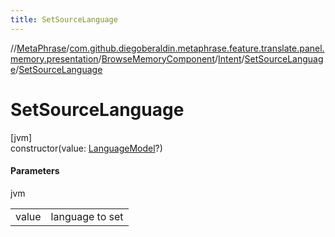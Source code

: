 ```yaml
---
title: SetSourceLanguage
---
```

//[MetaPhrase](../../../../../index.html)/[com.github.diegoberaldin.metaphrase.feature.translate.panel.memory.presentation](../../../index.html)/[BrowseMemoryComponent](../../index.html)/[Intent](../index.html)/[SetSourceLanguage](index.html)/[SetSourceLanguage](-set-source-language.html)



# SetSourceLanguage



[jvm]\
constructor(value: [LanguageModel](../../../../com.github.diegoberaldin.metaphrase.domain.language.data/-language-model/index.html)?)



#### Parameters


jvm

| | |
|---|---|
| value | language to set |




